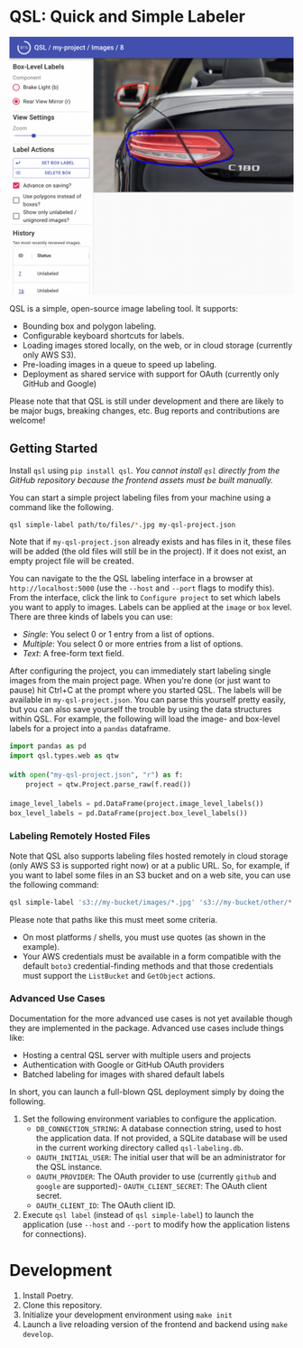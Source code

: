 # QSL: Quick and Simple Labeler

![QSL Screenshot](https://raw.githubusercontent.com/faustomorales/qsl/main/docs/screenshot.png)


QSL is a simple, open-source image labeling tool. It supports:

- Bounding box and polygon labeling.
- Configurable keyboard shortcuts for labels.
- Loading images stored locally, on the web, or in cloud storage (currently only AWS S3).
- Pre-loading images in a queue to speed up labeling.
- Deployment as shared service with support for OAuth (currently only GitHub and Google)

Please note that that QSL is still under development and there are likely to be major bugs, breaking changes, etc. Bug reports and contributions are welcome!

## Getting Started

Install `qsl` using `pip install qsl`. _You cannot install `qsl` directly from the GitHub repository because the frontend assets must be built manually._

You can start a simple project labeling files from your machine using a command like the following.

```bash
qsl simple-label path/to/files/*.jpg my-qsl-project.json
```

Note that if `my-qsl-project.json` already exists and has files in it, these files will be added (the old files will still be in the project). If it does not exist, an empty project file will be created.

You can navigate to the the QSL labeling interface in a browser at `http://localhost:5000` (use the `--host` and `--port` flags to modify this). From the interface, click the link to `Configure project` to set which labels you want to apply to images. Labels can be applied at the `image` or `box` level. There are three kinds of labels you can use:

- _Single_: You select 0 or 1 entry from a list of options.
- _Multiple_: You select 0 or more entries from a list of options.
- _Text_: A free-form text field.

After configuring the project, you can immediately start labeling single images from the main project page. When you're done (or just want to pause) hit Ctrl+C at the prompt where you started QSL. The labels will be available in `my-qsl-project.json`. You can parse this yourself pretty easily, but you can also save yourself the trouble by using the data structures within QSL. For example, the following will load the image- and box-level labels for a project into a `pandas` dataframe.

```python
import pandas as pd
import qsl.types.web as qtw

with open("my-qsl-project.json", "r") as f:
    project = qtw.Project.parse_raw(f.read())

image_level_labels = pd.DataFrame(project.image_level_labels())
box_level_labels = pd.DataFrame(project.box_level_labels())
```

### Labeling Remotely Hosted Files

Note that QSL also supports labeling files hosted remotely in cloud storage (only AWS S3 is supported right now) or at a public URL. So, for example, if you want to label some files in an S3 bucket and on a web site, you can use the following command:

```bash
qsl simple-label 's3://my-bucket/images/*.jpg' 's3://my-bucket/other/*.jpg' 'http://my-site/image.jpg' my-qsl-project.json
```

Please note that paths like this must meet some criteria.

- On most platforms / shells, you must use quotes (as shown in the example).
- Your AWS credentials must be available in a form compatible with the default `boto3` credential-finding methods and that those credentials must support the `ListBucket` and `GetObject` actions.

### Advanced Use Cases
Documentation for the more advanced use cases is not yet available though they are implemented in the package. Advanced use cases include things like:

- Hosting a central QSL server with multiple users and projects
- Authentication with Google or GitHub OAuth providers
- Batched labeling for images with shared default labels

In short, you can launch a full-blown QSL deployment simply by doing the following.

1. Set the following environment variables to configure the application.
    - `DB_CONNECTION_STRING`: A database connection string, used to host the application data. If not provided, a SQLite database will be used in the current working directory called `qsl-labeling.db`.
    - `OAUTH_INITIAL_USER`: The initial user that will be an administrator for the QSL instance.
    - `OAUTH_PROVIDER`: The OAuth provider to use (currently `github` and `google` are supported)- `OAUTH_CLIENT_SECRET`: The OAuth client secret.
    - `OAUTH_CLIENT_ID`: The OAuth client ID.
2. Execute `qsl label` (instead of `qsl simple-label`) to launch the application (use `--host` and `--port` to modify how the application listens for connections).


# Development

1. Install Poetry.
2. Clone this repository.
3. Initialize your development environment using `make init`
4. Launch a live reloading version of the frontend and backend using `make develop`.
